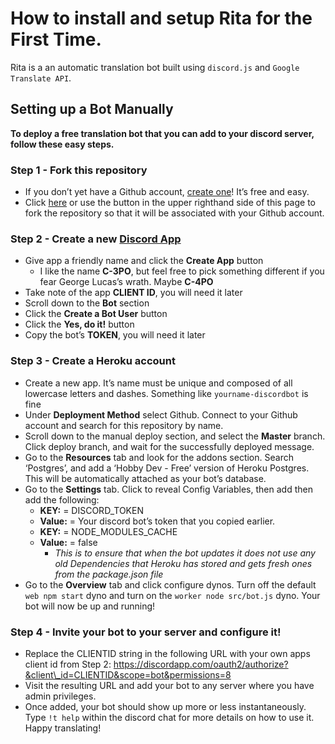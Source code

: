 # How to install and setup Rita for the First Time.

Rita is a an automatic translation bot built using `discord.js` and `Google Translate API`.

## Setting up a Bot Manually <a id="setting-up-a-bot-manually"></a>

**To deploy a free translation bot that you can add to your discord server, follow these easy steps.**

### Step 1 - Fork this repository <a id="step-1---fork-this-repository"></a>

* If you don’t yet have a Github account, [create one](https://github.com/join)! It’s free and easy.
* Click [here](https://github.com/ZyC0R3/RitaBot/fork) or use the button in the upper righthand side of this page to fork the repository so that it will be associated with your Github account.

### Step 2 - Create a new [Discord App](https://discordapp.com/developers/applications/me/create) <a id="step-2---create-a-new-discord-app"></a>

* Give app a friendly name and click the **Create App** button
  * I like the name **C-3PO**, but feel free to pick something different if you fear George Lucas’s wrath. Maybe **C-4PO**
* Take note of the app **CLIENT ID**, you will need it later
* Scroll down to the **Bot** section
* Click the **Create a Bot User** button
* Click the **Yes, do it!** button
* Copy the bot’s **TOKEN**, you will need it later

### Step 3 - Create a Heroku account <a id="step-3---create-a-heroku-account"></a>

* Create a new app. It’s name must be unique and composed of all lowercase letters and dashes. Something like `yourname-discordbot` is fine
* Under **Deployment Method** select Github. Connect to your Github account and search for this repository by name.
* Scroll down to the manual deploy section, and select the **Master** branch. Click deploy branch, and wait for the successfully deployed message.
* Go to the **Resources** tab and look for the addons section. Search ‘Postgres’, and add a ‘Hobby Dev - Free’ version of Heroku Postgres. This will be automatically attached as your bot’s database.
* Go to the **Settings** tab. Click to reveal Config Variables, then add then add the following:
  * **KEY:** = DISCORD\_TOKEN
  * **Value:** = Your discord bot’s token that you copied earlier.
  * **KEY:** = NODE\_MODULES\_CACHE
  * **Value:** = false
    * _This is to ensure that when the bot updates it does not use any old Dependencies that Heroku has stored and gets fresh ones from the package.json file_
* Go to the **Overview** tab and click configure dynos. Turn off the default `web npm start` dyno and turn on the `worker node src/bot.js` dyno. Your bot will now be up and running!

### Step 4 - Invite your bot to your server and configure it! <a id="step-4---invite-your-bot-to-your-server-and-configure-it"></a>

* Replace the CLIENTID string in the following URL with your own apps client id from Step 2: https://discordapp.com/oauth2/authorize?&client\_id=CLIENTID&scope=bot&permissions=8
* Visit the resulting URL and add your bot to any server where you have admin privileges.
* Once added, your bot should show up more or less instantaneously. Type `!t help` within the discord chat for more details on how to use it. Happy translating!

